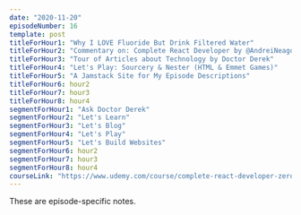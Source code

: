 ```yaml
---
date: "2020-11-20"
episodeNumber: 16
template: post
titleForHour1: "Why I LOVE Fluoride But Drink Filtered Water"
titleForHour2: "Commentary on: Complete React Developer by @AndreiNeagoie"
titleForHour3: "Tour of Articles about Technology by Doctor Derek"
titleForHour4: "Let's Play: Sourcery & Nester (HTML & Emmet Games)"
titleForHour5: "A Jamstack Site for My Episode Descriptions"
titleForHour6: hour2
titleForHour7: hour3
titleForHour8: hour4
segmentForHour1: "Ask Doctor Derek"
segmentForHour2: "Let's Learn"
segmentForHour3: "Let's Blog"
segmentForHour4: "Let's Play"
segmentForHour5: "Let's Build Websites"
segmentForHour6: hour2
segmentForHour7: hour3
segmentForHour8: hour4
courseLink: "https://www.udemy.com/course/complete-react-developer-zero-to-mastery/"
---
```


These are episode-specific notes.
